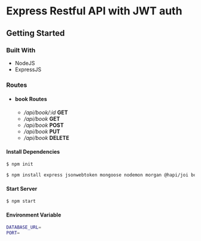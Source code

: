 # Express Restful API with JWT auth 


## Getting Started

### Built With
* NodeJS
* ExpressJS

### Routes

- #### book Routes
    - */api/book/:id* **GET**
    - */api/book* **GET**
    - */api/book* **POST**
    - */api/book* **PUT**
    - */api/book* **DELETE**

#### Install Dependencies 
```bash
$ npm init
```

```bash
$ npm install express jsonwebtoken mongoose nodemon morgan @hapi/joi body-parser cors
```

#### Start Server 
```bash
$ npm start
```


#### Environment Variable
```bash
DATABASE_URL=
PORT=
```
